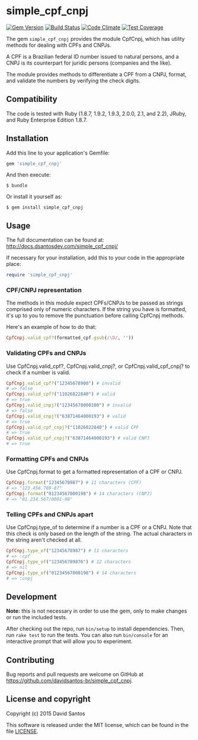 # simple_cpf_cnpj

[![Gem Version](https://badge.fury.io/rb/simple_cpf_cnpj.svg)](https://rubygems.org/gems/simple_cpf_cnpj)
[![Build Status](https://travis-ci.org/davidsantos-br/simple_cpf_cnpj.svg)](https://travis-ci.org/davidsantos-br/simple_cpf_cnpj)
[![Code Climate](https://codeclimate.com/github/davidsantos-br/simple_cpf_cnpj/badges/gpa.svg)](https://codeclimate.com/github/davidsantos-br/simple_cpf_cnpj)
[![Test Coverage](https://codeclimate.com/github/davidsantos-br/simple_cpf_cnpj/badges/coverage.svg)](https://codeclimate.com/github/davidsantos-br/simple_cpf_cnpj/coverage)

The gem `simple_cpf_cnpj` provides the module CpfCnpj, which has utility
methods for dealing with CPFs and CNPJs.

A CPF is a Brazilian federal ID number issued to natural persons, and a CNPJ
is its counterpart for juridic persons (companies and the like).

The module provides methods to differentiate a CPF from a CNPJ, format,
and validate the numbers by verifying the check digits.

## Compatibility

The code is tested with Ruby (1.8.7, 1.9.2, 1.9.3, 2.0.0, 2.1, and 2.2), JRuby, and Ruby Enterprise Edition 1.8.7.

## Installation

Add this line to your application's Gemfile:

```ruby
gem 'simple_cpf_cnpj'
```

And then execute:

```
$ bundle
```

Or install it yourself as:

```
$ gem install simple_cpf_cnpj
```

## Usage

The full documentation can be found at: http://docs.dsantosdev.com/simple_cpf_cnpj/

If necessary for your installation, add this to your code in the appropriate place:

```ruby
require 'simple_cpf_cnpj'
```

### CPF/CNPJ representation

The methods in this module expect CPFs/CNPJs to be passed as strings comprised only of
numeric characters. If the string you have is formatted, it's up to you to remove the punctuation before calling CpfCnpj methods.

Here's an example of how to do that:

```ruby
CpfCnpj.valid_cpf?(formatted_cpf.gsub(/\D/, ''))
```

### Validating CPFs and CNPJs
Use CpfCnpj.valid_cpf?, CpfCnpj.valid_cnpj?, or CpfCnpj.valid_cpf_cnpj? to
check if a number is valid.

```ruby
CpfCnpj.valid_cpf?("12345678900") # invalid
# => false
CpfCnpj.valid_cpf?("11026822840") # valid
# => true
CpfCnpj.valid_cnpj?("12345678000100") # invalid
# => false
CpfCnpj.valid_cnpj?("63871464000193") # valid
# => true
CpfCnpj.valid_cpf_cnpj?("11026822840") # valid CPF
# => true
CpfCnpj.valid_cpf_cnpj?("63871464000193") # valid CNPJ
# => true
```

### Formatting CPFs and CNPJs
Use CpfCnpj.format to get a formatted representation of a CPF or CNPJ.

```ruby
CpfCnpj.format("12345678987") # 11 characters (CPF)
# => "123.456.789-87"
CpfCnpj.format("01234567000198") # 14 characters (CNPJ)
# => "01.234.567/0001-98"
```

### Telling CPFs and CNPJs apart
Use CpfCnpj.type_of to determine if a number is a CPF or a CNPJ. Note that
this check is only based on the length of the string. The actual characters in
the string aren't checked at all.

```ruby
CpfCnpj.type_of("12345678987") # 11 characters
# => :cpf
CpfCnpj.type_of("123456789876") # 12 characters
# => nil
CpfCnpj.type_of("01234567000198") # 14 characters
# => :cnpj
```

## Development

**Note:** this is not necessary in order to use the gem, only to make changes
or run the included tests.

After checking out the repo, run `bin/setup` to install dependencies. Then,
run `rake test` to run the tests. You can also run `bin/console` for an
interactive prompt that will allow you to experiment.

## Contributing

Bug reports and pull requests are welcome on GitHub at
https://github.com/davidsantos-br/simple_cpf_cnpj.

## License and copyright

Copyright (c) 2015 David Santos

This software is released under the MIT license, which can be found in the
file [LICENSE](rdoc-ref:LICENSE).
